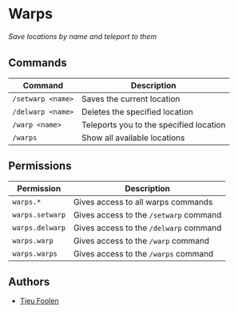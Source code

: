 # Warps
###### Save locations by name and teleport to them

## Commands
| Command                  | Description                 |
|--------------------------|-----------------------------|
| `/setwarp <name>` | Saves the current location |
| `/delwarp <name>` | Deletes the specified location |
| `/warp <name>` | Teleports you to the specified location |
| `/warps` | Show all available locations |

## Permissions
| Permission                | Description                          |
|---------------------------|--------------------------------------|
| `warps.*` | Gives access to all warps commands |
| `warps.setwarp` | Gives access to the `/setwarp` command |
| `warps.delwarp` | Gives access to the `/delwarp` command |
| `warps.warp` | Gives access to the `/warp` command |
| `warps.warps` | Gives access to the `/warps` command |

## Authors
- [Tjeu Foolen](https://github.com/tjeufoolen/)
